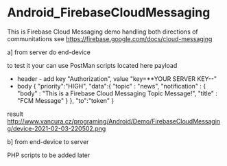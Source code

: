 # Android_FirebaseCloudMessaging
This is Firebase Cloud Messaging demo handling both directions of communitations
see https://firebase.google.com/docs/cloud-messaging

a] from server do end-device

to test it your can use PostMan scripts located here
payload
- header - add key "Authorization", value "key=**YOUR SERVER KEY--"
- body
{
  "priority":"HIGH",
  "data":{
      "topic" : "news",
    "notification" : {
      "body" : "This is a Firebase Cloud Messaging Topic Message!",
      "title" : "FCM Message"
      }
  },
  "to":"token"
}

result http://www.vancura.cz/programing/Android/Demo/FirebaseCloudMessaging/device-2021-02-03-220502.png

b] from end-device to server

PHP scripts to be added later
